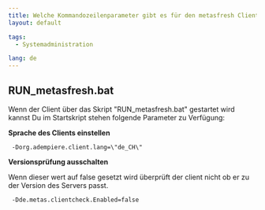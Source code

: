 ```yaml
---
title: Welche Kommandozeilenparameter gibt es für den metasfresh Client?
layout: default

tags:
  - Systemadministration

lang: de
---
```


## RUN_metasfresh.bat

Wenn der Client über das Skript "RUN_metasfresh.bat" gestartet wird kannst Du im Startskript stehen folgende Parameter zu Verfügung:

**Sprache des Clients einstellen**

```
 -Dorg.adempiere.client.lang=\"de_CH\"
```

**Versionsprüfung ausschalten**

Wenn dieser wert auf false gesetzt wird überprüft der client nicht ob er zu der Version des Servers passt.

```
 -Dde.metas.clientcheck.Enabled=false
```